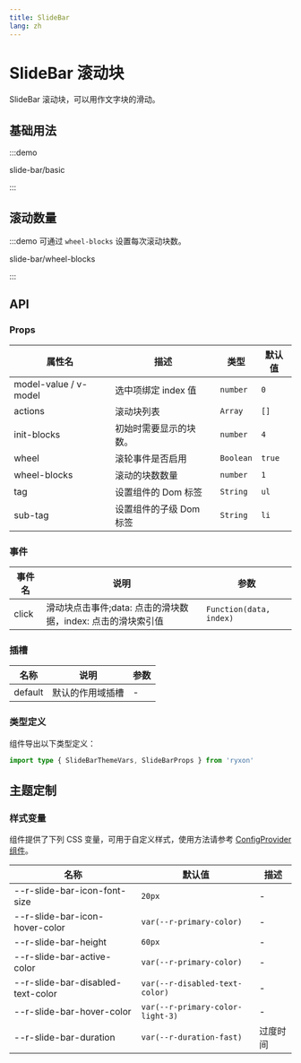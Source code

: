 ```yaml
---
title: SlideBar
lang: zh
---
```


# SlideBar 滚动块

SlideBar 滚动块，可以用作文字块的滑动。

## 基础用法

:::demo

slide-bar/basic

:::

## 滚动数量

:::demo 可通过 `wheel-blocks` 设置每次滚动块数。

slide-bar/wheel-blocks

:::

## API

### Props

| 属性名                | 描述                    | 类型      | 默认值 |
| --------------------- | ----------------------- | --------- | ------ |
| model-value / v-model | 选中项绑定 index 值     | `number`  | `0`    |
| actions               | 滚动块列表              | `Array`   | `[]`   |
| init-blocks           | 初始时需要显示的块数。  | `number`  | `4`    |
| wheel                 | 滚轮事件是否启用        | `Boolean` | `true` |
| wheel-blocks          | 滚动的块数数量          | `number`  | `1`    |
| tag                   | 设置组件的 Dom 标签     | `String`  | `ul`   |
| sub-tag               | 设置组件的子级 Dom 标签 | `String`  | `li`   |

### 事件

| 事件名 | 说明 | 参数 |
| --- | --- | --- |
| click | 滑动块点击事件;data: 点击的滑块数据，index: 点击的滑块索引值 | `Function(data, index)` |

### 插槽

| 名称    | 说明             | 参数 |
| ------- | ---------------- | ---- |
| default | 默认的作用域插槽 | -    |

### 类型定义

组件导出以下类型定义：

```ts
import type { SlideBarThemeVars, SlideBarProps } from 'ryxon'
```

## 主题定制

### 样式变量

组件提供了下列 CSS 变量，可用于自定义样式，使用方法请参考 [ConfigProvider 组件](/zh/component/config-provider.html)。

| 名称 | 默认值 | 描述 |
| --- | --- | --- |
| --r-slide-bar-icon-font-size | `20px` | - |
| --r-slide-bar-icon-hover-color | `var(--r-primary-color)` | - |
| --r-slide-bar-height | `60px` | - |
| --r-slide-bar-active-color | `var(--r-primary-color)` | - |
| --r-slide-bar-disabled-text-color | `var(--r-disabled-text-color)` | - |
| --r-slide-bar-hover-color | `var(--r-primary-color-light-3)` | - |
| --r-slide-bar-duration | `var(--r-duration-fast)` | 过度时间 |

